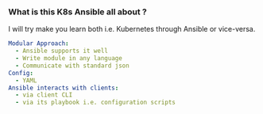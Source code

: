 ### What is this K8s Ansible all about ?

I will try make you learn both i.e. Kubernetes through Ansible or vice-versa.

```yaml
Modular Approach:
  - Ansible supports it well
  - Write module in any language
  - Communicate with standard json
Config:
  - YAML
Ansible interacts with clients:
  - via client CLI
  - via its playbook i.e. configuration scripts
```
